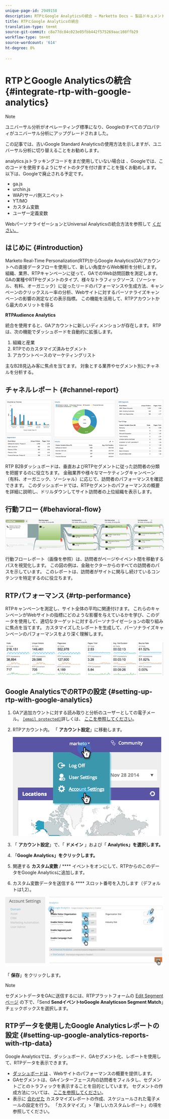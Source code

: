 ```yaml
---
unique-page-id: 2949158
description: RTPとGoogle Analyticsの統合 — Marketto Docs — 製品ドキュメント
title: RTPとGoogle Analyticsの統合
translation-type: tm+mt
source-git-commit: c8a77dc84c023e05fbb442f575269aac108ffb29
workflow-type: tm+mt
source-wordcount: '614'
ht-degree: 0%

---
```



# RTPとGoogle Analyticsの統合 {#integrate-rtp-with-google-analytics}

>[!NOTE]
>
>ユニバーサル分析がオペレーティング標準になり、Googleのすべてのプロパティがユニバーサル分析にアップグレードされました。
>
>この記事では、古いGoogle Standard Analyticsの使用方法を示しますが、ユニバーサル分析に切り替えることをお勧めします。
>
>analytics.jsトラッキングコードをまだ使用していない場合は [](https://developers.google.com/analytics/devguides/collection/analyticsjs/)、Googleでは、このコードを使用するようにサイトのタグを付け直すことを強くお勧めします。 以下は、Googleで廃止される予定です。
>
>* ga.js
>* urchin.js
>* WAP/サーバ側スニペット
>* YT/MO
>* カスタム変数
>* ユーザー定義変数

>
>
WebパーソナライゼーションとUniversal Analyticsの統合方法を参照して [ください。](integrate-rtp-with-google-universal-analytics.md)

## はじめに {#introduction}

Marketo Real-Time Personalization(RTP)からGoogle Analytics(GA)アカウントへの直接データフローを使用して、新しい角度からWeb解析を分析します。 組織、業界、RTPキャンペーンに従って、GAでのWeb訪問回数を測定します。 GAの業種やRTPセグメントのタイプ、様々なトラフィックソース（ソーシャル、有料、オーガニック）に従ったリードのパフォーマンスや生成方法、キャンペーンのクリックスルー率の分析、Webサイトに対するパーソナライズキャンペーンの影響の測定などの表示指標。 この機能を活用して、RTPアカウントから最大のメリットを得る

**RTPAudience Analytics**

統合を使用すると、GAアカウントに新しいディメンションが存在します。 RTPは、次の機能でダッシュボードを自動的に拡張します。

1. 組織と産業
1. RTPでのカスタマイズ済みセグメント
1. アカウントベースのマーケティングリスト

主なB2B見込み客に焦点を当てます。 対象とする業界やセグメント別にチャネルを分析する。

## チャネルレポート {#channel-report}

![](assets/image2014-11-28-16-3a39-3a28.png)

RTP B2Bダッシュボードは、垂直およびRTPセグメントに従った訪問者の分類を把握するのに役立ちます。 金融業界や様々なマーケティングキャンペーン（有料、オーガニック、ソーシャル）に応じて、訪問者のパフォーマンスを確認できます。 このダッシュボードでは、RTPセグメントのパフォーマンスの概要を詳細に説明し、ドリルダウンしてサイト訪問者の上位組織を表示します。

## 行動フロー {#behavioral-flow}

![](assets/image2014-11-28-16-3a40-3a43.png)

行動フローレポート（画像を参照）は、訪問者がページやイベント間を移動するパスを視覚化します。 この図の例は、金融セクターからのすべての訪問者のパスを示しています。 このレポートは、訪問者がサイトに関与し続けているコンテンツを特定するのに役立ちます。

## RTPパフォーマンス {#rtp-performance}

RTPキャンペーンを測定し、サイト全体の平均に関連付けます。 これらのキャンペーンがWebサイトの指標にどのような影響を与えているかを学び、このデータを使用して、適切なターゲットに対するパーソナライゼーションの取り組みに焦点を当てます。 カスタマイズしたレポートを生成して、パーソナライズキャンペーンのパフォーマンスをより深く理解します。

![](assets/image2014-11-28-16-3a47-3a0.png)

## Google AnalyticsでのRTPの設定 {#setting-up-rtp-with-google-analytics}

1. GAア追加カウントに対する読み取りと分析のユーザーとしての電子メール。 [`[email protected]`](http://docs.marketo.com/cdn-cgi/l/email-protection#0674727628616734466b67746d6372692865696b)詳しくは、 [ここを参照してください](https://support.google.com/analytics/answer/2884495?hl=en)。
1. RTPアカウント内。 「 **アカウント設定**」に移動します。

   ![](assets/image2014-11-28-16-3a54-3a40.png)

1. 「 **アカウント設定**」で、「 **ドメイン** 」および「 **Analytics」を選択します。**
1. 「**Google Analytics」をクリックします。**
1. 関連する **カスタム変数** / **** イベントをオンにして、RTPからのこのデータをGoogle Analyticsに追加します。
1. カスタム変数データを送信する **** スロット番号を入力します（デフォルトは1,2）。

![](assets/image2014-11-28-17-3a0-3a17.png)

「 **保存**」をクリックします。

>[!NOTE]
>
>セグメントデータをGAに送信するには、RTPプラットフォームの [Edit Segmentページ](/help/marketo/product-docs/web-personalization/using-web-segments/create-a-basic-web-segment.md) の下で、「Send **SendイベントtoGoogle Analyticson Segment Match**」チェックボックスを選択します。

## RTPデータを使用したGoogle Analyticsレポートの設定 {#setting-up-google-analytics-reports-with-rtp-data}

Google Analyticsでは、ダッシュボード、GAセグメント化、レポートを使用して、RTPデータを表示できます。

* [ダッシュボードは](https://support.google.com/analytics/answer/1068216?hl=en) 、Webサイトのパフォーマンスの概要を提供します。
* GAセグメントは、GAインターフェース内の訪問者をフィルタし、セグメントごとのトラフィックを表示することを目的としています。 セグメントの作成方法については、 [ここを参照してください](https://support.google.com/analytics/answer/3124493?hl=en)。
* 表示に [合わせた](https://support.google.com/analytics/answer/1033013?hl=en) カスタマイズレポートの作成、スケジュールされた電子メールの設定を行う。 「カスタマイズ」>「新しいカスタムレポート」の項を参照してください。
